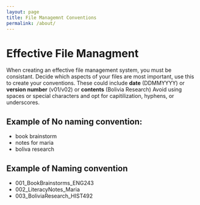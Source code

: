 ```yaml
---
layout: page
title: File Managemnt Conventions
permalink: /about/
---
```


# Effective File Managment 

When creating an effective file management system, you must be consistant. Decide which aspects of your files are most important, use this to create your conventions. These could include **date** (DDMMYYYY) or **version number** (v01/v02) or **contents** (Bolivia Research)
Avoid using spaces or special characters and opt for capitilization, hyphens, or underscores. 

## Example of No naming convention:
- book brainstorm
- notes for maria
- boliva research

## Example of Naming convention
- 001_BookBrainstorms_ENG243
- 002_LiteracyNotes_Maria
- 003_BoliviaResearch_HIST492
